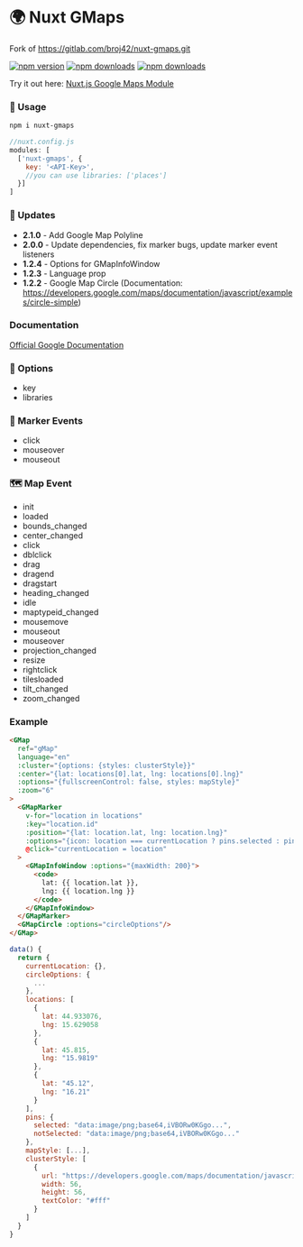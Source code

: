 # 🌍 Nuxt GMaps
Fork of https://gitlab.com/broj42/nuxt-gmaps.git

[![npm version][npm-version-src]][npm-version-href]
[![npm downloads][npm-downloads-src]][npm-downloads-href]
[![npm downloads][kofi-src]][kofi-href]

Try it out here:
[Nuxt.js Google Maps Module](https://codesandbox.io/s/6j6zw48l83)

### 🚀 Usage
```bash
npm i nuxt-gmaps
```
```javascript
//nuxt.config.js
modules: [
  ['nuxt-gmaps', {
    key: '<API-Key>',
    //you can use libraries: ['places']
  }]
]
```

### 📝 Updates
- **2.1.0** - Add Google Map Polyline
- **2.0.0** - Update dependencies, fix marker bugs, update marker event listeners 
- **1.2.4** - Options for GMapInfoWindow
- **1.2.3** - Language prop
- **1.2.2** - Google Map Circle (Documentation: https://developers.google.com/maps/documentation/javascript/examples/circle-simple)

### Documentation
[Official Google Documentation](https://developers.google.com/maps/documentation/javascript/tutorial)

### 🔧 Options
- key
- libraries

### 📍️ Marker Events
- click
- mouseover
- mouseout

### 🗺️️ Map Event
- init
- loaded
- bounds_changed
- center_changed
- click
- dblclick
- drag
- dragend
- dragstart
- heading_changed
- idle
- maptypeid_changed
- mousemove
- mouseout
- mouseover
- projection_changed
- resize
- rightclick
- tilesloaded
- tilt_changed
- zoom_changed

### Example
```html
<GMap
  ref="gMap"
  language="en"
  :cluster="{options: {styles: clusterStyle}}"
  :center="{lat: locations[0].lat, lng: locations[0].lng}"
  :options="{fullscreenControl: false, styles: mapStyle}"
  :zoom="6"
>
  <GMapMarker
    v-for="location in locations"
    :key="location.id"
    :position="{lat: location.lat, lng: location.lng}"
    :options="{icon: location === currentLocation ? pins.selected : pins.notSelected}"
    @click="currentLocation = location"
  >
    <GMapInfoWindow :options="{maxWidth: 200}">
      <code>
        lat: {{ location.lat }},
        lng: {{ location.lng }}
      </code>
    </GMapInfoWindow>
  </GMapMarker>
  <GMapCircle :options="circleOptions"/>
</GMap>

```
```javascript
data() {
  return {
    currentLocation: {},
    circleOptions: {
      ...
    },
    locations: [
      {
        lat: 44.933076,
        lng: 15.629058
      },
      {
        lat: 45.815,
        lng: "15.9819"
      },
      {
        lat: "45.12",
        lng: "16.21"
      }
    ],
    pins: {
      selected: "data:image/png;base64,iVBORw0KGgo...",
      notSelected: "data:image/png;base64,iVBORw0KGgo..."
    },
    mapStyle: [...],
    clusterStyle: [
      {
        url: "https://developers.google.com/maps/documentation/javascript/examples/markerclusterer/m1.png",
        width: 56,
        height: 56,
        textColor: "#fff"
      }
    ]
  }
}
```

<!-- Badges -->
[npm-version-src]: https://badgen.net/npm/v/nuxt-gmaps/latest
[npm-version-href]: https://npmjs.com/package/nuxt-gmaps

[kofi-src]: https://badgen.net/badge/icon/kofi?icon=kofi&label=support
[kofi-href]: https://ko-fi.com/darioferderber

[npm-downloads-src]: https://badgen.net/npm/dm/nuxt-gmaps
[npm-downloads-href]: https://npmjs.com/package/nuxt-gmaps
